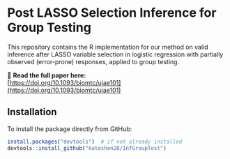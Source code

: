 # Post LASSO Selection Inference for Group Testing

This repository contains the R implementation for our method on valid inference after LASSO variable selection in logistic regression with partially observed (error-prone) responses, applied to group testing.

📄 **Read the full paper here:**  
[https://doi.org/10.1093/biomtc/ujae101](https://doi.org/10.1093/biomtc/ujae101)

## Installation

To install the package directly from GitHub:

```r
install.packages("devtools")  # if not already installed
devtools::install_github("kateshen28/InfGroupTest")

